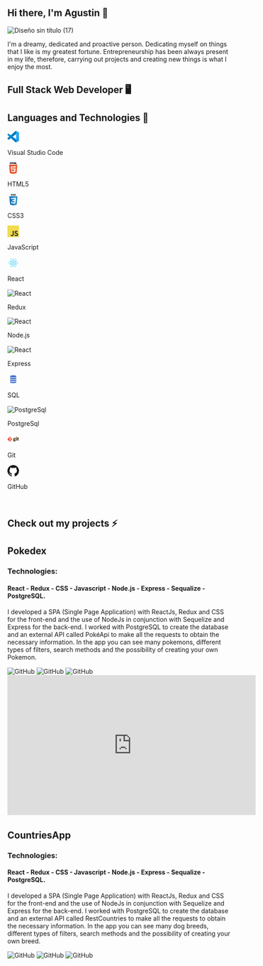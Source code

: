 ## Hi there, I'm Agustin 👋

![Diseño sin título (17)](https://user-images.githubusercontent.com/88558875/150275343-9532ec24-db62-459e-a52d-1c51d4bec977.png)


I'm a dreamy, dedicated and proactive person. Dedicating myself on things that I like is my greatest fortune. Entrepreneurship has been always present in my life, therefore, carrying out projects and creating new things is what I enjoy the most.

## Full Stack Web Developer 🖥️

<!-- ## 📍 Connect with me:

[<img align="center" alt="LinkedIn" width="22px" src="https://cdn.jsdelivr.net/npm/simple-icons@v3/icons/linkedin.svg" />][linkedin]
[<img align="center" alt="email" width="22px" color="purple" src="https://cdn.jsdelivr.net/npm/simple-icons@3.13.0/icons/gmail.svg" />][email]
<br /> -->


## Languages and Technologies 🚀 

<img align="center" alt="Visual Studio Code" width="26px" src="https://raw.githubusercontent.com/github/explore/80688e429a7d4ef2fca1e82350fe8e3517d3494d/topics/visual-studio-code/visual-studio-code.png" />
  <p>Visual Studio Code</p>
  
<img align="center" alt="HTML5" width="26px" src="https://raw.githubusercontent.com/github/explore/80688e429a7d4ef2fca1e82350fe8e3517d3494d/topics/html/html.png" />
 <p>HTML5</p>
 
<img align="center" alt="CSS3" width="26px" src="https://raw.githubusercontent.com/github/explore/80688e429a7d4ef2fca1e82350fe8e3517d3494d/topics/css/css.png" />
 <p>CSS3</p>
 
<img align="center" alt="JavaScript" width="26px" src="https://raw.githubusercontent.com/github/explore/80688e429a7d4ef2fca1e82350fe8e3517d3494d/topics/javascript/javascript.png" />
 <p>JavaScript</p>
 
<img align="center" alt="React" width="26px" src="https://raw.githubusercontent.com/github/explore/80688e429a7d4ef2fca1e82350fe8e3517d3494d/topics/react/react.png" />
 <p>React</p>
 
 <img align="center" alt="React" width="24px" src="https://user-images.githubusercontent.com/88558875/150277168-c6ad6eaa-c4c5-4cc8-980f-0582400bc9b1.png" />
 <p>Redux</p>
 
 <img align="center" alt="React" width="28px" src="https://user-images.githubusercontent.com/88558875/150276711-3e9117f0-ac57-4ef0-84bb-18d6166b6944.png"/>
 <p>Node.js</p>
 
  <img align="center" alt="React" width="42px" src="https://user-images.githubusercontent.com/88558875/150276983-1957c516-b2e0-4abb-a32d-fe17e4218c2d.png"/>
 <p>Express</p>
 
<img align="center" alt="SQL" width="26px" src="https://raw.githubusercontent.com/github/explore/80688e429a7d4ef2fca1e82350fe8e3517d3494d/topics/sql/sql.png" />
 <p>SQL</p>
 
<img align="center" alt="PostgreSql" width="26px" src="https://cdn.jsdelivr.net/npm/simple-icons@3.13.0/icons/postgresql.svg" />
 <p>PostgreSql</p>
 
<img align="center" alt="Git" width="26px" src="https://raw.githubusercontent.com/github/explore/80688e429a7d4ef2fca1e82350fe8e3517d3494d/topics/git/git.png" />
 <p>Git</p>
 
<img align="center" alt="GitHub" width="26px" src="https://raw.githubusercontent.com/github/explore/78df643247d429f6cc873026c0622819ad797942/topics/github/github.png" />
 <p>GitHub</p>
</br>

## Check out my projects ⚡

## Pokedex
### Technologies:

#### React - Redux - CSS - Javascript - Node.js - Express - Sequalize - PostgreSQL.

I developed a SPA (Single Page Application) with ReactJs, Redux and CSS for the front-end and the use of NodeJs in conjunction with Sequelize and Express for the back-end. I worked with PostgreSQL to create the database and an external API called PokéApi to make all the requests to obtain the necessary information. In the app you can see many pokemons, different types of filters, search methods and the possibility of creating your own Pokemon.

<img align="center" alt="GitHub" src="https://user-images.githubusercontent.com/88558875/150287172-da860491-4e16-4f62-93bb-f786e6b16962.png"/>
<img align="center" alt="GitHub" src="https://user-images.githubusercontent.com/88558875/150288349-a61fcdcb-79a4-4f6a-ac7e-762c80a8fce1.gif"/>
<img align="center" alt="GitHub" src="https://user-images.githubusercontent.com/88558875/150288661-e8f1a74d-c690-4a34-bd6a-78ddd2cf4f7d.gif"/>
<iframe width="560" height="315" src="https://www.youtube.com/embed/gyAVEUYAU1o" 
      title="YouTube video player" frameBorder="0" allow="accelerometer; autoplay; 
      clipboard-write; encrypted-media; gyroscope; picture-in-picture" allowFullScreen></iframe>

## CountriesApp
### Technologies:

#### React - Redux - CSS - Javascript - Node.js - Express - Sequalize - PostgreSQL.

I developed a SPA (Single Page Application) with ReactJs, Redux and CSS for the front-end and the use of NodeJs in conjunction with Sequelize and Express for the back-end. I worked with PostgreSQL to create the database and an external API called RestCountries to make all the requests to obtain the necessary information. In the app you can see many dog breeds, different types of filters, search methods and the possibility of creating your own breed.

<img align="center" alt="GitHub" src="https://user-images.githubusercontent.com/88558875/150282209-e5511063-32a0-4ea1-a554-14502da53da2.png"/>
<img align="center" alt="GitHub" src="https://user-images.githubusercontent.com/88558875/150284096-053799b2-9ffa-4d54-a5e3-63b32cd05dcf.gif"/>
<img align="center" alt="GitHub" src="https://user-images.githubusercontent.com/88558875/150283842-2e24e70b-aa01-47ac-8a33-d49559311c96.gif"/>



<!--
**zineR1/zineR1** is a ✨ _special_ ✨ repository because its `README.md` (this file) appears on your GitHub profile.

Here are some ideas to get you started:

- 🔭 I’m currently working on ...
- 🌱 I’m currently learning ...
- 👯 I’m looking to collaborate on ...
- 🤔 I’m looking for help with ...
- 💬 Ask me about ...
- 📫 How to reach me: ...
- 😄 Pronouns: ...
- ⚡ Fun fact: ...
-->
